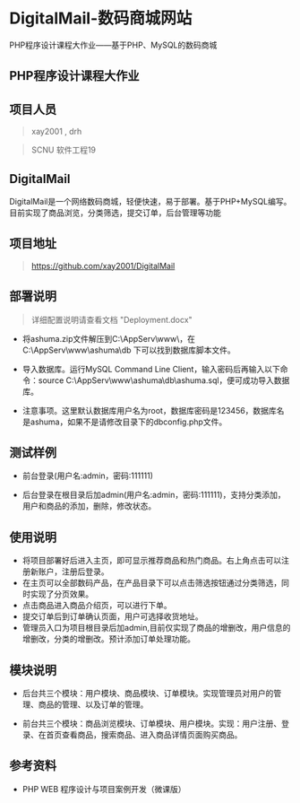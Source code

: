 # DigitalMail-数码商城网站
PHP程序设计课程大作业——基于PHP、MySQL的数码商城

## PHP程序设计课程大作业

## 项目人员

> xay2001 , drh

> SCNU 软件工程19 

## DigitalMail

DigitalMail是一个网络数码商城，轻便快速，易于部署。基于PHP+MySQL编写。目前实现了商品浏览，分类筛选，提交订单，后台管理等功能

## 项目地址

> https://github.com/xay2001/DigitalMail

## 部署说明

>详细配置说明请查看文档 "Deployment.docx"

* 将ashuma.zip文件解压到C:\AppServ\www\，在C:\AppServ\www\ashuma\db 下可以找到数据库脚本文件。

* 导入数据库。运行MySQL Command Line Client，输入密码后再输入以下命令：source C:\AppServ\www\ashuma\db\ashuma.sql，便可成功导入数据库。

* 注意事项。这里默认数据库用户名为root，数据库密码是123456，数据库名是ashuma，如果不是请修改目录下的dbconfig.php文件。

## 测试样例

* 前台登录(用户名:admin，密码:111111)

* 后台登录在根目录后加admin(用户名:admin，密码:111111)，支持分类添加，用户和商品的添加，删除，修改状态。

## 使用说明

* 将项目部署好后进入主页，即可显示推荐商品和热门商品。右上角点击可以注册新账户，注册后登录。
* 在主页可以全部数码产品，在产品目录下可以点击筛选按钮通过分类筛选，同时实现了分页效果。
* 点击商品进入商品介绍页，可以进行下单。
* 提交订单后到订单确认页面，用户可选择收货地址。
* 管理员入口为项目根目录后加admin,目前仅实现了商品的增删改，用户信息的增删改，分类的增删改。预计添加订单处理功能。

## 模块说明

* 后台共三个模块：用户模块、商品模块、订单模块。实现管理员对用户的管理、商品的管理、以及订单的管理。

* 前台共三个模块：商品浏览模块、订单模块、用户模块。实现：用户注册、登录、在首页查看商品，搜索商品、进入商品详情页面购买商品。


## 参考资料
* PHP WEB 程序设计与项目案例开发（微课版）
